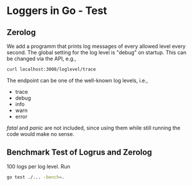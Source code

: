 # Loggers in Go - Test

## Zerolog
We add a programm that prints log messages of every allowed level every second.
The global setting for the log level is "debug" on startup.
This can be changed via the API, e.g.,
```bash
curl localhost:3000/loglevel/trace
```
The endpoint can be one of the well-known log levels, i.e.,
* trace
* debug
* info
* warn
* error

*fatal* and *panic* are not included, since using them while still running the code would make no sense.

## Benchmark Test of Logrus and Zerolog
100 logs per log level.
Run
```bash
go test ./... -bench=.
```
